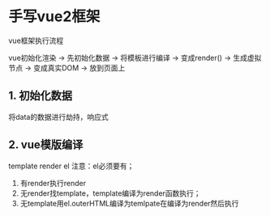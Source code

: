 <!--
 * @Author: zhangchunjie8 zhangchunjie8@jd.com
 * @Date: 2023-08-03 21:26:25
 * @LastEditors: zhangchunjie8 zhangchunjie8@jd.com
 * @LastEditTime: 2023-08-03 21:26:48
-->
# 手写vue2框架
vue框架执行流程

vue初始化渲染 -> 先初始化数据 -> 将模板进行编译 -> 变成render() -> 生成虚拟节点 -> 变成真实DOM -> 放到页面上

## 1. 初始化数据
将data的数据进行劫持，响应式

## 2. vue模版编译
template render el 
注意：el必须要有；

1. 有render执行render
2. 无render找template，template编译为render函数执行；
3. 无template用el.outerHTML编译为temlpate在编译为render然后执行